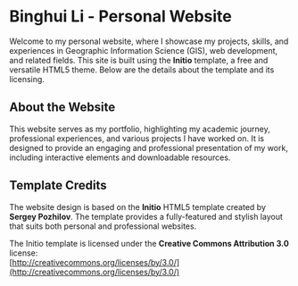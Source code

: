 # Binghui Li - Personal Website

Welcome to my personal website, where I showcase my projects, skills, and experiences in Geographic Information Science (GIS), web development, and related fields. This site is built using the **Initio** template, a free and versatile HTML5 theme. Below are the details about the template and its licensing.

## About the Website

This website serves as my portfolio, highlighting my academic journey, professional experiences, and various projects I have worked on. It is designed to provide an engaging and professional presentation of my work, including interactive elements and downloadable resources.


## Template Credits

The website design is based on the **Initio** HTML5 template created by **Sergey Pozhilov**. The template provides a fully-featured and stylish layout that suits both personal and professional websites.

The Initio template is licensed under the **Creative Commons Attribution 3.0** license:  
[http://creativecommons.org/licenses/by/3.0/](http://creativecommons.org/licenses/by/3.0/)

